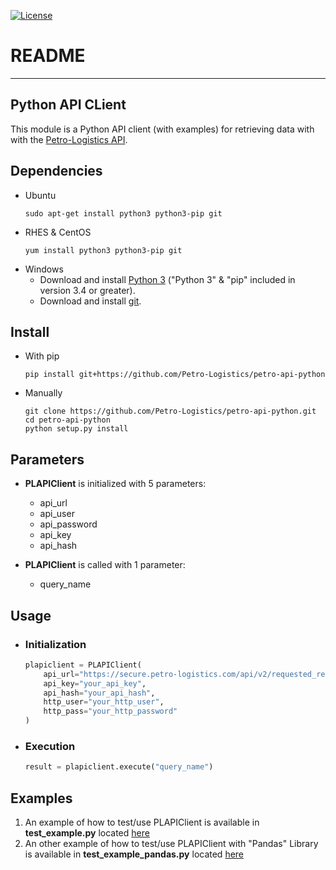 [![License](https://img.shields.io/github/license/petro-logistics/petro-api-python.svg)](LICENSE)
# README
---

## Python API CLient
This module is a Python API client (with examples) for retrieving data with with the [Petro-Logistics API](https://secure.petro-logistics.com/client/api).


## Dependencies
- Ubuntu
    ```
    sudo apt-get install python3 python3-pip git
    ```
- RHES & CentOS
    ```
    yum install python3 python3-pip git
    ```
- Windows
    - Download and install [Python 3](https://www.python.org/downloads/windows/) ("Python 3" & "pip" included in version 3.4 or greater).
    - Download and install [git](https://git-scm.com/download/win).

## Install
- With pip
    ```
    pip install git+https://github.com/Petro-Logistics/petro-api-python
    ```
- Manually
    ```
    git clone https://github.com/Petro-Logistics/petro-api-python.git
    cd petro-api-python
    python setup.py install
    ```


## Parameters
- **PLAPIClient** is initialized with 5 parameters:
    - api_url
    - api_user
    - api_password
    - api_key
    - api_hash


- **PLAPIClient** is called with 1 parameter:
    - query_name


## Usage
- ### Initialization
    ```python
    plapiclient = PLAPIClient(
        api_url="https://secure.petro-logistics.com/api/v2/requested_report_type",
        api_key="your_api_key",
        api_hash="your_api_hash",
        http_user="your_http_user",
        http_pass="your_http_password"
    )
    ```


- ### Execution
    ```python
    result = plapiclient.execute("query_name")

    ```


## Examples
1. An example of how to test/use PLAPIClient is available in **test_example.py** located [here](examples/test_example.py)
2. An other example of how to test/use PLAPIClient with "Pandas" Library is available in **test_example_pandas.py** located [here](examples/test_example_pandas.py)